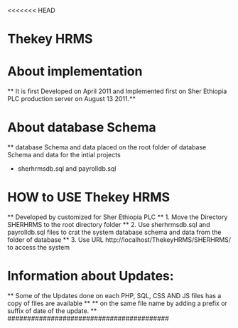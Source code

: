 <<<<<<< HEAD
#	Thekey HRMS

# About implementation
** It is first Developed on April 2011 and Implemented first on Sher Ethiopia PLC production server on August 13 2011.**

# About database Schema
** database Schema and data placed on the root folder of database Schema and data for the intial projects
* sherhrmsdb.sql and payrolldb.sql

# HOW to USE Thekey HRMS 
** Developed by customized for Sher Ethiopia PLC 
** 1. Move the Directory SHERHRMS to the root directory folder
** 2. Use sherhrmsdb.sql and payrolldb.sql files to crat the system database schema and data from the folder of database
** 3. Use URL http://localhost/ThekeyHRMS/SHERHRMS/ to access the system

#	Information about Updates: 

** Some of the Updates done on each PHP, SQL, CSS AND JS files has a copy of files are available ** 
** on the same file name by adding a prefix or suffix of date of the update. **
#########################################